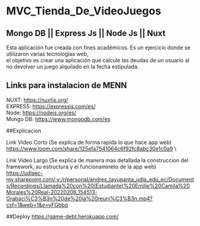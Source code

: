 # MVC_Tienda_De_VideoJuegos
## Mongo DB || Express Js || Node Js || Nuxt 
Esta aplicación fue creada con fines académicos. Es un ejercicio donde se utilizaron varias tecnologías web,\
el objetivo es crear una aplicación que calcule las deudas de un usuario al no devolver un juego alquilado en la fecha estipulada.

## Links para instalacion de MENN
NUXT: https://nuxtjs.org/ \
EXPRESS: https://expressjs.com/es/ \
Node: https://nodejs.org/es/ \
Mongo DB: https://www.mongodb.com/es

##Explicacion

Link Video Corto (Se explica de forma rapida lo que hace app web)\
https://www.loom.com/share/125efa7541064c6f92fc8abc30e1c0a9 \

Link Video Largo (Se explica de manera mas detallada la construccion del framework, su estructura y el funcionamineto de la app web)\
https://udlaec-my.sharepoint.com/:v:/r/personal/andres_tayupanta_udla_edu_ec/Documents/Recordings/Llamada%20con%20(Estudiante)%20Emilie%20Camila%20Morales%20Real-20220206_154513-Grabaci%C3%B3n%20de%20la%20reuni%C3%B3n.mp4?csf=1&web=1&e=vFGbbq

##Deploy
https://game-debt.herokuapp.com/

